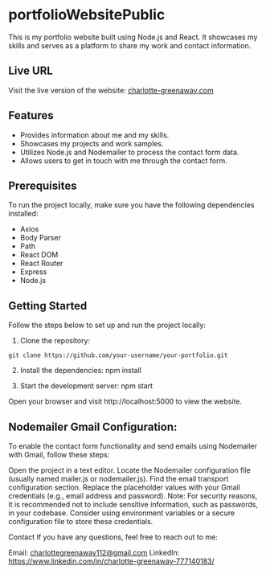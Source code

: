 # portfolioWebsitePublic

This is my portfolio website built using Node.js and React. It showcases my skills and serves as a platform to share my work and contact information.

## Live URL

Visit the live version of the website: [charlotte-greenaway.com](https://charlotte-greenaway.com)

## Features

- Provides information about me and my skills.
- Showcases my projects and work samples.
- Utilizes Node.js and Nodemailer to process the contact form data.
- Allows users to get in touch with me through the contact form.

## Prerequisites

To run the project locally, make sure you have the following dependencies installed:

- Axios
- Body Parser
- Path
- React DOM
- React Router
- Express
- Node.js

## Getting Started

Follow the steps below to set up and run the project locally:

1. Clone the repository:

```shell
git clone https://github.com/your-username/your-portfolio.git
```
2. Install the dependencies:
npm install

3. Start the development server:
npm start

Open your browser and visit http://localhost:5000 to view the website.


## Nodemailer Gmail Configuration:
To enable the contact form functionality and send emails using Nodemailer with Gmail, follow these steps:

Open the project in a text editor.
Locate the Nodemailer configuration file (usually named mailer.js or nodemailer.js).
Find the email transport configuration section.
Replace the placeholder values with your Gmail credentials (e.g., email address and password).
Note: For security reasons, it is recommended not to include sensitive information, such as passwords, in your codebase. Consider using environment variables or a secure configuration file to store these credentials.

Contact
If you have any questions, feel free to reach out to me:

Email: charlottegreenaway112@gmail.com
LinkedIn: https://www.linkedin.com/in/charlotte-greenaway-777140183/
